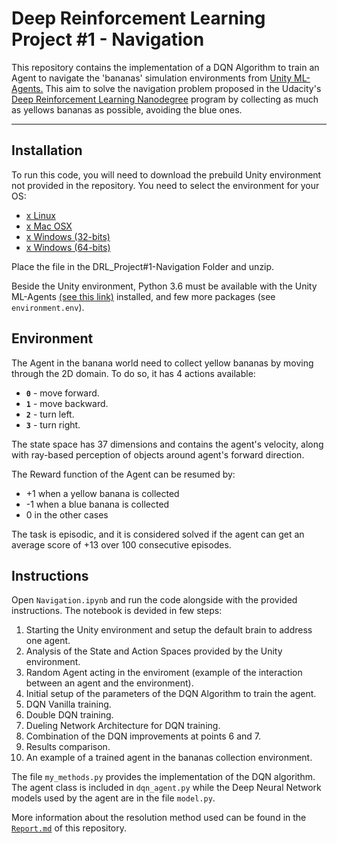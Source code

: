# Deep Reinforcement Learning Project #1 - Navigation

This repository contains the implementation of a DQN Algorithm to train an Agent to navigate the 'bananas' simulation environments from [Unity ML-Agents.](https://github.com/Unity-Technologies/ml-agents/blob/master/docs/Installation.md)
This aim to solve the navigation problem proposed in the Udacity's [Deep Reinforcement Learning Nanodegree](https://www.udacity.com/course/deep-reinforcement-learning-nanodegree--nd893) program by collecting as much as yellows bananas as possible, avoiding the blue ones.

---

## Installation

To run this code, you will need to download the prebuild Unity environment not provided in the repository. You need to select the environment for your OS:
* [x Linux](https://s3-us-west-1.amazonaws.com/udacity-drlnd/P1/Banana/Banana_Linux.zip)
* [x Mac OSX](https://s3-us-west-1.amazonaws.com/udacity-drlnd/P1/Banana/Banana.app.zip)
* [x Windows (32-bits)](https://s3-us-west-1.amazonaws.com/udacity-drlnd/P1/Banana/Banana_Windows_x86.zip)
* [x Windows (64-bits)](https://s3-us-west-1.amazonaws.com/udacity-drlnd/P1/Banana/Banana_Windows_x86_64.zip)

Place the file in the DRL_Project#1-Navigation Folder and unzip.

Beside the Unity environment, Python 3.6 must be available with the Unity ML-Agents [(see this link)](https://github.com/Unity-Technologies/ml-agents/blob/master/docs/Installation.md) installed, and few more packages (see `environment.env`).
 
## Environment 

The Agent in the banana world need to collect yellow bananas by moving through the 2D domain. To do so, it has 4 actions available:
- **`0`** - move forward.
- **`1`** - move backward.
- **`2`** - turn left.
- **`3`** - turn right.

The state space has 37 dimensions and contains the agent's velocity, along with ray-based perception of objects around agent's forward direction.

The Reward function of the Agent can be resumed by:
- +1 when a yellow banana is collected
- -1 when a blue banana is collected
- 0 in the other cases

The task is episodic, and it is considered solved if the agent can get an average score of +13 over 100 consecutive episodes.
 
## Instructions

Open `Navigation.ipynb` and run the code alongside with the provided instructions.
The notebook is devided in few steps:
1. Starting the Unity environment and setup the default brain to address one agent.
2. Analysis of the State and Action Spaces provided by the Unity environment.
3. Random Agent acting in the enviroment (example of the interaction between an agent and the environment).
4. Initial setup of the parameters of the DQN Algorithm to train the agent.
5. DQN Vanilla training.
6. Double DQN training.
7. Dueling Network Architecture for DQN training.
8. Combination of the DQN improvements at points 6 and 7.
9. Results comparison.
10. An example of a trained agent in the bananas collection environment.

The file `my_methods.py` provides the implementation of the DQN algorithm.
The agent class is included in `dqn_agent.py` while the Deep Neural Network models used by the agent are in the file `model.py`.

More information about the resolution method used can be found in the [`Report.md`](https://github.com/Segnale/DRL_Project1-Navigation/edit/master/Report.md) of this repository.

